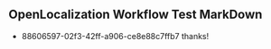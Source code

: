## OpenLocalization Workflow Test MarkDown
* 88606597-02f3-42ff-a906-ce8e88c7ffb7 thanks!

<!--HONumber=Jul16_HO2-->



